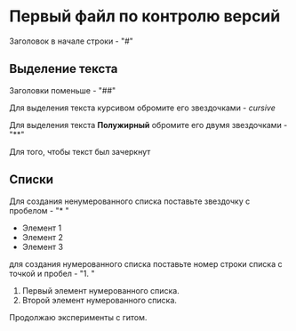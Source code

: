 # Первый файл по контролю версий

Заголовок в начале строки - "#"

## Выделение текста

Заголовки поменьше  - "##"

Для выделения текста курсивом обромите его звездочками - *cursive*

Для выделения текста **Полужирный** обромите его двумя звездочками - "**"

Для того, чтобы текст был зачеркнут

## Списки

Для создания ненумерованного списка поставьте звездочку с пробелом - "* "

* Элемент 1
* Элемент 2
* Элемент 3

для создания нумерованного списка поставьте номер строки списка с точкой и пробел - "1. "

1. Первый элемент нумерованного списка.
2. Второй элемент нумерованного списка.

Продолжаю эксперименты с гитом.
